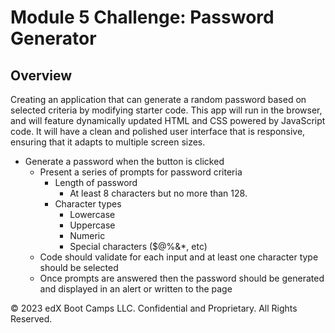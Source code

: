 # Module 5 Challenge: Password Generator

## Overview

Creating an application that can generate a random password based on selected criteria by modifying starter code. This app will run in the browser, and will feature dynamically updated HTML and CSS powered by JavaScript code. It will have a clean and polished user interface that is responsive, ensuring that it adapts to multiple screen sizes.
* Generate a password when the button is clicked
  * Present a series of prompts for password criteria
    * Length of password
      * At least 8 characters but no more than 128.
    * Character types
      * Lowercase
      * Uppercase
      * Numeric
      * Special characters ($@%&*, etc)
  * Code should validate for each input and at least one character type should be selected
  * Once prompts are answered then the password should be generated and displayed in an alert or written to the page



© 2023 edX Boot Camps LLC. Confidential and Proprietary. All Rights Reserved.

